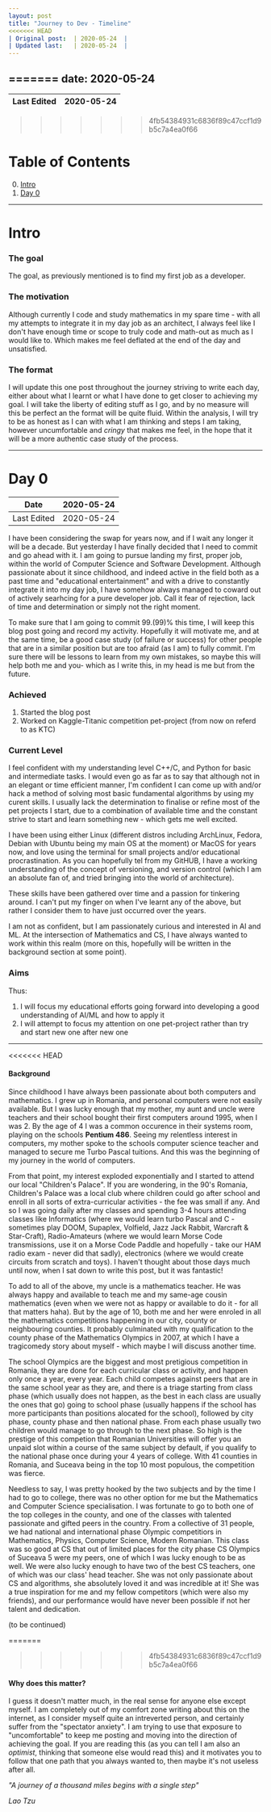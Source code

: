 ```yaml
---
layout: post
title: "Journey to Dev - Timeline"
<<<<<<< HEAD
| Original post:  | 2020-05-24  |
| Updated last:   | 2020-05-24  |
---
```

=======
date: 2020-05-24 
---

| Last Edited | 2020-05-24 |
|-------------|------------|

>>>>>>> 4fb54384931c6836f89c47ccf1d9b5c7a4ea0f66
# Table of Contents
0. [Intro](#Intro)
1. [Day 0](#Day0)
----
# Intro

### The goal
The goal, as previously mentioned is to find my first job as a developer. 

### The motivation
Although currently I code and study mathematics in my spare time - with all my attempts to integrate it in my day job as an architect, I always feel like I don't have enough time or scope to truly code and math-out as much as I would like to. Which makes me feel deflated at the end of the day and unsatisfied.

### The format
I will update this one post throughout the journey striving to write each day, either about what I learnt or what I have done to get closer to achieving my goal. I will take the liberty of editing stuff as I go, and by no measure will this be perfect an the format will be quite fluid. Within the analysis, I will try to be as honest as I can with what I  am thinking and steps I am taking, however uncumfortable and *cringy* that makes me feel, in the hope that it will be a more authentic case study of the process.

---

# Day 0 
| Date        | 2020-05-24 |
|-------------|------------|
| Last Edited | 2020-05-24 |

I have been considering the swap for years now, and if I wait any longer it will be a decade. But yesterday I have finally decided that I need to commit and go ahead with it. I am going to pursue landing my first, proper job, within the world of Computer Science and Software Development. Although passionate about it since childhood, and indeed active in the field both as a past time and "educational entertainment" and with a drive to constantly integrate it into my day job, I have somehow always managed to coward out of actively searhcing for a pure developer job. Call it fear of rejection, lack of time and determination or simply not the right moment.

To make sure that I am going to commit 99.(99)% this time, I will keep this blog post going and record my activity. Hopefully it will motivate me, and at the same time, be a good case study (of failure or success) for other people that are in a similar position but are too afraid (as I am) to fully commit. I'm sure there will be lessons to learn from my own mistakes, so maybe this will help both me and you- which as I write this, in my head is me but from the future. 

### Achieved
1. Started the blog post
2. Worked on Kaggle-Titanic competition pet-project (from now on referd to as KTC)

### Current Level
I feel confident with my understanding level C++/C, and Python for basic and intermediate tasks. I would even go as far as to say that although not in an elegant or time efficient manner, I'm confident I can come up with and/or hack a method of solving most basic fundamental algorithms by using my curent skills. I usually lack the determination to finalise or refine most of the pet projects I start, due to a combination of available time and the constant strive to start and learn something new - which gets me well excited. 

I have been using either Linux (different distros including ArchLinux, Fedora, Debian with Ubuntu being my main OS at the moment) or MacOS for years now, and love using the terminal for small projects and/or educational procrastination. As you can hopefully tel from my GitHUB, I have a working understanding of the concept of versioning, and version control (which I am an absolute fan of, and tried bringing into the world of architecture). 

These skills have been gathered over time and a passion for tinkering around. I can't put my finger on when I've learnt any of the above, but rather I consider them to have just occurred over the years.

I am not as confident, but I am passionately curious and interested in AI and ML. At the intersection of Mathematics and CS, I have always wanted to work within this realm (more on this, hopefully will be written in the background section at some point). 

### Aims
Thus:
1. I will focus my educational efforts going forward into developing a good understanding of AI/ML and how to apply it
2. I will attempt to focus my attention on one pet-project rather than try and start new one after new one

---

<<<<<<< HEAD
#### Background
Since childhood I have always been passionate about both computers and mathematics. I grew up in Romania, and personal computers were not easily available. But I was lucky enough that my mother, my aunt and uncle were teachers and their school bought their first computers around 1995, when I was 2. By the age of 4 I was a common occurence in their systems room, playing on the schools **Pentium 486**. Seeing my relentless interest in computers, my mother spoke to the schools computer science teacher and managed to secure me Turbo Pascal tuitions. And this was the beginning of my journey in the world of computers. 

From that point, my interest exploded exponentially and I started to attend our local "Children's Palace". If you are wondering, in the 90's Romania, Children's Palace was a local club where children could go after school and enroll in all sorts of extra-curricular activities - the fee was small if any. And so I was going daily after my classes and spending 3-4 hours attending classes like Informatics (where we would learn turbo Pascal and C - sometimes play DOOM, Supaplex, Volfield, Jazz Jack Rabbit, Warcraft & Star-Craft), Radio-Amateurs (where we would learn Morse Code transmissions, use it on a Morse Code Paddle and hopefully - take our HAM radio exam - never did that sadly), electronics (where we would create circuits from scratch and toys). I haven't thought about those days much until now, when I sat down to write this post, but it was fantastic!

To add to all of the above, my uncle is a mathematics teacher. He was always happy and available to teach me and my same-age cousin mathematics (even when we were not as happy or available to do it - for all that matters haha). But by the age of 10, both me and her were enroled in all the mathematics competitions happening in our city, county or neighbouring counties. It probably culminated with my qualification to the county phase of the Mathematics Olympics in 2007, at which I have a tragicomedy story about myself - which maybe I will discuss another time. 

The school Olympics are the biggest and most pretigious competition in Romania, they are done for each curricular class or activity, and happen only once a year, every year. Each child competes against peers that are in the same school year as they are, and there is a triage starting from class phase (which usually does not happen, as the best in each class are usually the ones that go) going to school phase (usually happens if the school has more participants than positions alocated for the school), followed by city phase, county phase and then national phase. From each phase usually two children would manage to go through to the next phase. So high is the prestige of this competion that Romanian Universities will offer you an unpaid slot within a course of the same subject by default, if you qualify to the national phase once during your 4 years of college. With 41 counties in Romania, and Suceava being in the top 10 most populous, the competition was fierce.

Needless to say, I was pretty hooked by the two subjects and by the time I had to go to college, there was no other option for me but the Mathematics and Computer Science specialisation. I was fortunate to go to both one of the top colleges in the county, and one of the classes with talented passionate and gifted peers in the country. From a collective of 31 people, we had national and international phase Olympic competitiors in Mathematics, Physics, Computer Science, Modern Romanian. This class was so good at CS that out of limited places for the city phase CS Olympics of Suceava 5 were my peers, one of which I was lucky enough to be as well. We were also lucky enough to have two of the best CS teachers, one of which was our class' head teacher. She was not only passionate about CS and algorithms, she absolutely loved it and was incredible at it! She was a true inspiration for me and my fellow competitors (which were also my friends), and our performance would have never been possible if not her talent and dedication.

(to be continued)

=======
>>>>>>> 4fb54384931c6836f89c47ccf1d9b5c7a4ea0f66
#### Why does this matter?
I guess it doesn't matter much, in the real sense for anyone else except myself. I am completely out of my comfort zone writing about this on the internet, as I consider myself quite an intreverted person, and certainly suffer from the "spectator anxiety". I am trying to use that exposure to "uncomfortable" to keep me posting and moving into the direction of achieving the goal. If you are reading this (as you can tell I am also an *optimist*, thinking that someone else would read this) and it motivates you to follow that one path that you always wanted to, then maybe it's not useless after all. 

*"A journey of a thousand miles begins with a single step"*

*Lao Tzu*

